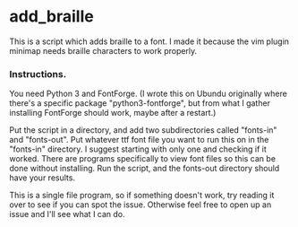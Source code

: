 # add_braille
This is a script which adds braille to a font. I made it because the vim plugin minimap needs braille characters to work properly.

### Instructions.

You need Python 3 and FontForge. 
(I wrote this on Ubundu originally where there's a specific package "python3-fontforge", but from what I gather installing FontForge should work, maybe after a restart.)

Put the script in a directory, and add two subdirectories called "fonts-in" and "fonts-out".
Put whatever ttf font file you want to run this on in the "fonts-in" directory. I suggest starting with only one and checking if it worked. There are programs specifically to view font files so this can be done without installing.
Run the script, and the fonts-out directory should have your results.


This is a single file program, so if something doesn't work, try reading it over to see if you can spot the issue.
Otherwise feel free to open up an issue and I'll see what I can do.
